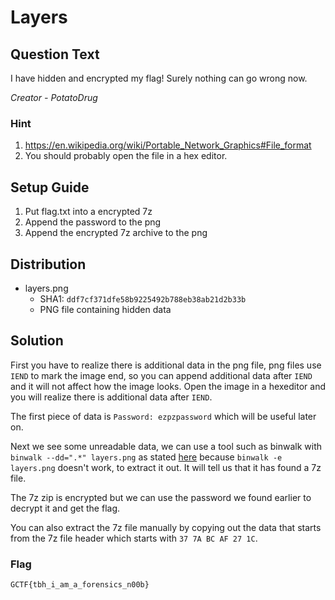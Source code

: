 # Layers

## Question Text

I have hidden and encrypted my flag! Surely nothing can go wrong now.

*Creator - PotatoDrug*

### Hint

1. https://en.wikipedia.org/wiki/Portable_Network_Graphics#File_format
2. You should probably open the file in a hex editor.

## Setup Guide
1. Put flag.txt into a encrypted 7z
2. Append the password to the png
3. Append the encrypted 7z archive to the png

## Distribution
- layers.png
  - SHA1: `ddf7cf371dfe58b9225492b788eb38ab21d2b33b` 
  - PNG file containing hidden data

## Solution
First you have to realize there is additional data in the png file, png files use `IEND`  to mark the image end, so you can append additional data after `IEND` and it will not affect how the image looks. Open the image in a hexeditor and you will realize there is additional data after `IEND`.

The first piece of data is `Password: ezpzpassword` which will be useful later on.

Next we see some unreadable data, we can use a tool such as binwalk with `binwalk --dd=".*" layers.png` as stated [here](https://stackoverflow.com/questions/37904544/binwalk-not-extracting-files-from-binary) because `binwalk -e layers.png` doesn't work, to extract it out. It will tell us that it has found a 7z file.

The 7z zip is encrypted but we can use the password we found earlier to decrypt it and get the flag.

 You can also extract the 7z file manually by copying out the data that starts from the 7z file header which starts with `37 7A BC AF 27 1C`.

### Flag

`GCTF{tbh_i_am_a_forensics_n00b}`